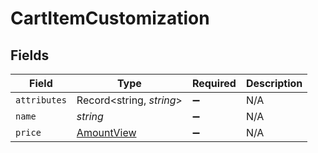 # CartItemCustomization


## Fields

| Field                                           | Type                                            | Required                                        | Description                                     |
| ----------------------------------------------- | ----------------------------------------------- | ----------------------------------------------- | ----------------------------------------------- |
| `attributes`                                    | Record<string, *string*>                        | :heavy_minus_sign:                              | N/A                                             |
| `name`                                          | *string*                                        | :heavy_minus_sign:                              | N/A                                             |
| `price`                                         | [AmountView](../../models/shared/amountview.md) | :heavy_minus_sign:                              | N/A                                             |